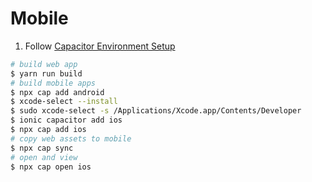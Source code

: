 # Mobile

1. Follow [Capacitor Environment Setup](https://capacitorjs.com/docs/getting-started/environment-setup)

```sh
# build web app
$ yarn run build
# build mobile apps
$ npx cap add android
$ xcode-select --install
$ sudo xcode-select -s /Applications/Xcode.app/Contents/Developer
$ ionic capacitor add ios
$ npx cap add ios
# copy web assets to mobile
$ npx cap sync
# open and view
$ npx cap open ios
```
